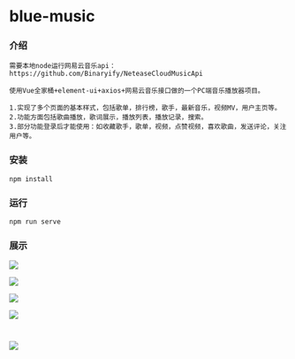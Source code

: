 # blue-music

### 介绍

```
需要本地node运行网易云音乐api：https://github.com/Binaryify/NeteaseCloudMusicApi
```
```
使用Vue全家桶+element-ui+axios+网易云音乐接口做的一个PC端音乐播放器项目。

1.实现了多个页面的基本样式，包括歌单，排行榜，歌手，最新音乐，视频MV，用户主页等。
2.功能方面包括歌曲播放，歌词展示，播放列表，播放记录，搜索。
3.部分功能登录后才能使用：如收藏歌手，歌单，视频，点赞视频，喜欢歌曲，发送评论，关注用户等。
```

### 安装

```
npm install
```
### 运行
```
npm run serve
```

### 展示

![](C:\Users\Magic\Desktop\1.png)

![](C:\Users\Magic\Desktop\2.png)

![](C:\Users\Magic\Desktop\222.png)

![](C:\Users\Magic\Desktop\333.png)

![](C:\Users\Magic\Desktop\4444.png)
=======
